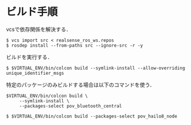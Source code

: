# ビルド手順

vcsで依存関係を解決する．

```shell
$ vcs import src < realsense_ros_ws.repos
$ rosdep install --from-paths src --ignore-src -r -y
```

ビルドを実行する．

```shell
$ $VIRTUAL_ENV/bin/colcon build --symlink-install --allow-overriding unique_identifier_msgs
```

特定のパッケージのみビルドする場合は以下のコマンドを使う．

```shell
$VIRTUAL_ENV/bin/colcon build \
     --symlink-install \
     --packages-select pov_bluetooth_central
     
$ $VIRTUAL_ENV/bin/colcon build --packages-select pov_hailo8_node
```

